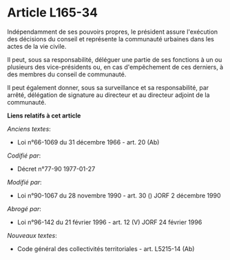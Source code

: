 # Article L165-34

Indépendamment de ses pouvoirs propres, le président assure l'exécution des décisions du conseil et représente la communauté
urbaines dans les actes de la vie civile.

Il peut, sous sa responsabilité, déléguer une partie de ses fonctions à un ou plusieurs des vice-présidents ou, en cas
d'empêchement de ces derniers, à des membres du conseil de communauté.

Il peut également donner, sous sa surveillance et sa responsabilité, par arrêté, délégation de signature au directeur et au
directeur adjoint de la communauté.

**Liens relatifs à cet article**

_Anciens textes_:

  - Loi n°66-1069 du 31 décembre 1966 - art. 20 (Ab)

_Codifié par_:

  - Décret n°77-90 1977-01-27

_Modifié par_:

  - Loi n°90-1067 du 28 novembre 1990 - art. 30 () JORF 2 décembre 1990

_Abrogé par_:

  - Loi n°96-142 du 21 février 1996 - art. 12 (V) JORF 24 février 1996

_Nouveaux textes_:

  - Code général des collectivités territoriales - art. L5215-14 (Ab)

